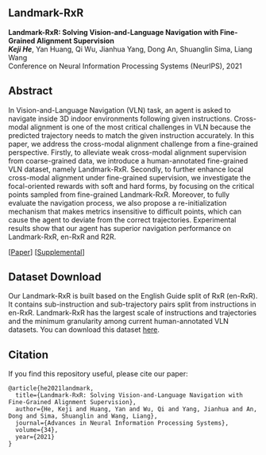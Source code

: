 ## Landmark-RxR

**Landmark-RxR: Solving Vision-and-Language Navigation with Fine-Grained Alignment Supervision**<br>
__***Keji He***__, Yan Huang, Qi Wu, Jianhua Yang, Dong An, Shuanglin Sima, Liang Wang<br>
Conference on Neural Information Processing Systems (NeurIPS), 2021<br>

## Abstract
In Vision-and-Language Navigation (VLN) task, an agent is asked to navigate inside 3D indoor environments following given instructions. Cross-modal alignment is one of the most critical challenges in VLN because the predicted trajectory needs to match the given instruction accurately. In this paper, we address the cross-modal alignment challenge from a fine-grained perspective. Firstly, to alleviate weak cross-modal alignment supervision from coarse-grained data, we introduce a human-annotated fine-grained VLN dataset, namely Landmark-RxR. Secondly, to further enhance local cross-modal alignment under fine-grained supervision, we investigate the focal-oriented rewards with soft and hard forms, by
focusing on the critical points sampled from fine-grained Landmark-RxR. Moreover, to fully evaluate the navigation process, we also propose a re-initialization mechanism that makes metrics insensitive to difficult points, which can cause the agent to deviate from the correct trajectories. Experimental results show that our agent has superior navigation performance on Landmark-RxR, en-RxR and R2R.

[[Paper](https://proceedings.neurips.cc/paper/2021/file/0602940f23884f782058efac46f64b0f-Paper.pdf)] [[Supplemental](https://proceedings.neurips.cc/paper/2021/file/0602940f23884f782058efac46f64b0f-Supplemental.pdf)]


## Dataset Download

Our Landmark-RxR is built based on the English Guide split of RxR (en-RxR). It contains sub-instruction and sub-trajectory pairs split from instructions in en-RxR. Landmark-RxR has the largest scale of instructions and trajectories and the minimum granularity among current human-annotated VLN datasets. You can download this dataset [here](https://www.dropbox.com/sh/muwe42gzj4qxr4m/AABAGMvCL3odeRpDb_z_Ghu9a?dl=0).




## Citation
If you find this repository useful, please cite our paper:

```
@article{he2021landmark,
  title={Landmark-RxR: Solving Vision-and-Language Navigation with Fine-Grained Alignment Supervision},
  author={He, Keji and Huang, Yan and Wu, Qi and Yang, Jianhua and An, Dong and Sima, Shuanglin and Wang, Liang},
  journal={Advances in Neural Information Processing Systems},
  volume={34},
  year={2021}
}
